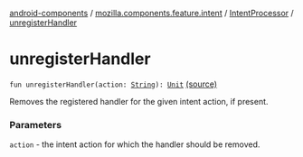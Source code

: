 [android-components](../../index.md) / [mozilla.components.feature.intent](../index.md) / [IntentProcessor](index.md) / [unregisterHandler](./unregister-handler.md)

# unregisterHandler

`fun unregisterHandler(action: `[`String`](https://kotlinlang.org/api/latest/jvm/stdlib/kotlin/-string/index.html)`): `[`Unit`](https://kotlinlang.org/api/latest/jvm/stdlib/kotlin/-unit/index.html) [(source)](https://github.com/mozilla-mobile/android-components/blob/master/components/feature/intent/src/main/java/mozilla/components/feature/intent/IntentProcessor.kt#L132)

Removes the registered handler for the given intent action, if present.

### Parameters

`action` - the intent action for which the handler should be removed.
